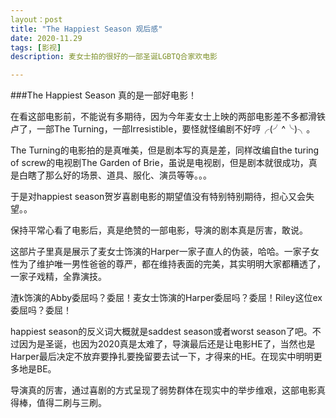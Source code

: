 ```yaml
---
layout：post
title: "The Happiest Season 观后感"
date: 2020-11.29
tags: [影视]
description: 麦女士拍的很好的一部圣诞LGBTQ合家欢电影

---
```

###The Happiest Season 真的是一部好电影！

在看这部电影前，不能说有多期待，因为今年麦女士上映的两部电影差不多都滑铁卢了，一部The Turning，一部Irresistible，要怪就怪编剧不好哼╭(╯^╰)╮。

The Turning的电影拍的是真唯美，但是剧本写的真是差，同样改编自the turing of screw的电视剧The Garden of Brie，虽说是电视剧，但是剧本就很成功，真是白瞎了那么好的场景、道具、服化、演员等等。。。

于是对happiest season贺岁喜剧电影的期望值没有特别特别期待，担心又会失望。。

保持平常心看了电影后，真是绝赞的一部电影，导演的剧本真是厉害，敢说。

这部片子里真是展示了麦女士饰演的Harper一家子直人的伪装，哈哈。一家子女性为了维护唯一男性爸爸的尊严，都在维持表面的完美，其实明明大家都糟透了，一家子戏精，全靠演技。

渣k饰演的Abby委屈吗？委屈！麦女士饰演的Harper委屈吗？委屈！Riley这位ex委屈吗？委屈！

happiest season的反义词大概就是saddest season或者worst season了吧。不过因为是圣诞，也因为2020真是太难了，导演最后还是让电影HE了，当然也是Harper最后决定不放弃要挣扎要挽留要去试一下，才得来的HE。在现实中明明更多地是BE。

导演真的厉害，通过喜剧的方式呈现了弱势群体在现实中的举步维艰，这部电影真得棒，值得二刷与三刷。
